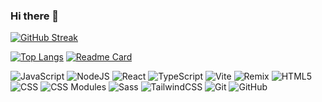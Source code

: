 ### Hi there 👋

[![GitHub Streak](https://streak-stats.demolab.com?user=ElBrewster&theme=maroongold&border_radius=4&date_format=M%20j%5B%2C%20Y%5D&card_width=600&background=45%2C200B0BE9%2C201660EE&stroke=00000000)](https://git.io/streak-stats)

[![Top Langs](https://github-readme-stats.vercel.app/api/top-langs/?username=ElBrewster&layout=compact&theme=maroongold&border_radius=4&date_format=M%20j%5B%2C%20Y%5D&card_width=600&background=45%2C200B0BE9%2C201660EE&border=970C94C0)](https://github.com/ElBrewster/github-readme-stats)
[![Readme Card](https://github-readme-stats.vercel.app/api/pin/?username=ElBrewster&repo=github-readme-stats)](https://github.com/ElBrewster/github-readme-stats)

![JavaScript](https://img.shields.io/badge/JavaScript-323330?style=for-the-badge&logo=javascript&logoColor=F7DF1E)
![NodeJS](https://img.shields.io/badge/Node.js-339933?style=for-the-badge&logo=nodedotjs&logoColor=white)
![React](https://img.shields.io/badge/React-20232A?style=for-the-badge&logo=react&logoColor=61DAFB)
![TypeScript](https://img.shields.io/badge/TypeScript-FFFFFF?style=for-the-badge&logo=typescript&logoColor=3178C6)
![Vite](https://img.shields.io/badge/Vite-646CFF?style=for-the-badge&logo=vite&logoColor=55b5fd)
![Remix](https://img.shields.io/badge/Remix-000000?style=for-the-badge&logo=remix&logoColor=white)
![HTML5](https://img.shields.io/badge/HTML5-E34F26?style=for-the-badge&logo=html5&logoColor=white)
![CSS](https://img.shields.io/badge/CSS3-1572B6?style=for-the-badge&logo=css3&logoColor=white)
![CSS Modules](https://img.shields.io/badge/CSSModules-white?style=for-the-badge&logo=cssmodules&logoColor=000000)
![Sass](https://img.shields.io/badge/Sass-000000?style=for-the-badge&logo=sass&logoColor=CC6699)
![TailwindCSS](https://img.shields.io/badge/TailwindCSS-gray?style=for-the-badge&logo=tailwindcss&logoColor=06B6D4)
![Git](https://img.shields.io/badge/Git-gray?style=for-the-badge&logo=git&logoColor=F05032)
![GitHub](https://img.shields.io/badge/GitHub-gray?style=for-the-badge&logo=git&logoColor=181717)
<img height="10em" src="https://www.codewars.com/users/mELlowyyELlow/badges/micro" />
